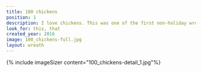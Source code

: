 ```yaml
---
title: 100 chickens
position: 1
description: I love chickens. This was one of the first non-holiday wreaths I made.
look_for: this, that
created_year: 2016
image: 100_chickens-full.jpg
layout: wreath
---
```


{% include imageSizer content="100_chickens-detail_1.jpg"%}
